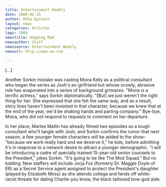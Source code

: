 ```yaml
---
title: Entertainment Weekly
date: 2000-02-25
author: Mika Epstein
layout: news
categories: Articles
tags: 2000
newstitle: Hopping Mad  
newsauthor: Staff  
newssource: Entertainment Weekly  
newsurl: http://www.ew.com  

---
```

[...]

Another Sorkin mistake was casting Moira Kelly as a political consultant who began the series as Josh's ex-girlfriend but whose scowly, abrasive role has evaporated into a series of background grimaces. "Moira is a terrific actress," says Sorkin diplomatically. "[But] we just weren't the right thing for her. She expressed that she felt the same way, and as a result, story lines haven't been invested in that character, because we knew that at the end of the year, we'd be shaking hands and parting company." Bye-bye, Moira, who did not respond to requests to comment on her departure.

In her place, Marlee Matlin has already filmed two episodes as a tough consultant who'll tangle with Josh, and Sorkin confirms the rumor that next season, a few younger female characters will be added to the show-"because we work really hard and we deserve it," he kids, before admitting it's in response to a network desire to attract a younger demographic. "I will be introducing a cadre of specially trained 15-year-old senior counsels to the President," jokes Sorkin. "It's going to be like The Mod Squad." But no kidding: New staffers will include Jorja Fox (formerly Dr. Maggie Doyle of ER) as a Secret Service agent assigned to protect the President's daughter (played by Elizabeth Moss) as she attends college and fends off white-racist threats for dating Charlie-you know, the black tattooed love-god aide.  
